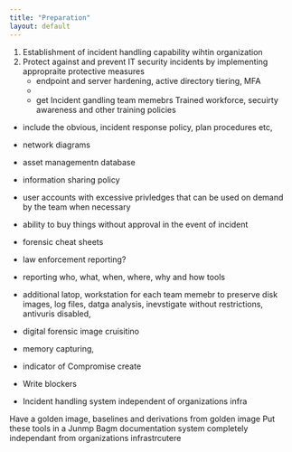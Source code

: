 ```yaml
---
title: "Preparation"     
layout: default          
---
```


1. Establishment of incident handling capability wihtin organization
2. Protect against and prevent IT security incidents by implementing appropraite protective measures
	- endpoint and server hardening, active directory tiering, MFA
	- 
	- get Incident gandling team memebrs
Trained workforce, secuirty awareness and other training
policies
- include the obvious, incident response policy, plan procedures etc,
- network diagrams
- asset managementn database
- information sharing policy
- user accounts with excessive privledges that can be used on demand by the team when necessary
- ability to buy things without approval in the event of incident
- forensic cheat sheets
- law enforcement reporting?
- reporting who, what, when, where, why and how
tools

- additional latop, workstation for each team memebr to preserve disk images, log files, datga analysis, inevstigate without restrictions, antivuris disabled, 
- digital forensic image cruisitino
- memory capturing,
- indicator of Compromise create
- Write blockers
- Incident handling system independent of organizations infra

Have a golden image, baselines and derivations from golden image
Put these tools in a Junmp Bagm documentation system completely independant from organizations infrastrcutere